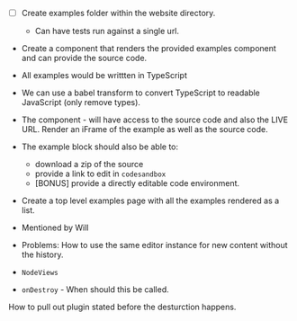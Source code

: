 - [ ] Create examples folder within the website directory.

  - Can have tests run against a single url.

- Create a component that renders the provided examples component and can provide the source code.
- All examples would be writtten in TypeScript
- We can use a babel transform to convert TypeScript to readable JavaScript (only remove types).

- The component <ExampleBlock name='bold-editor' /> - will have access to the source code and also the LIVE URL. Render an iFrame of the example as well as the source code.
- The example block should also be able to:

  - download a zip of the source
  - provide a link to edit in `codesandbox`
  - \[BONUS\] provide a directly editable code environment.

- Create a top level examples page with all the examples rendered as a list.

- Mentioned by Will

- Problems: How to use the same editor instance for new content without the history.
- `NodeViews`
- `onDestroy` - When should this be called.

How to pull out plugin stated before the desturction happens.
